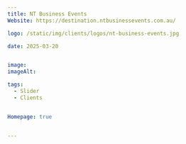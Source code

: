 ```yaml
---
title: NT Business Events
Website: https://destination.ntbusinessevents.com.au/

logo: /static/img/clients/logos/nt-business-events.jpg

date: 2025-03-20


image: 
imageAlt: 

tags:
  - Slider
  - Clients


Homepage: true


---
```




